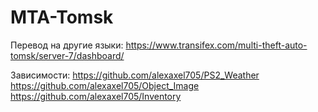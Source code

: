 # MTA-Tomsk
Перевод на другие языки: https://www.transifex.com/multi-theft-auto-tomsk/server-7/dashboard/

Зависимости: 
https://github.com/alexaxel705/PS2_Weather
https://github.com/alexaxel705/Object_Image
https://github.com/alexaxel705/Inventory